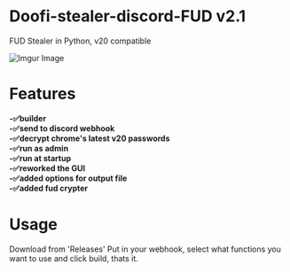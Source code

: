 # Doofi-stealer-discord-FUD  v2.1
FUD Stealer in Python, v20 compatible   

![Imgur Image](https://i.imgur.com/ZPK5olE.png)  

# Features  
**-✅builder   
-✅send to discord webhook  
-✅decrypt chrome's latest v20 passwords  
-✅run as admin  
-✅run at startup  
-✅reworked the GUI  
-✅added options for output file  
-✅added fud crypter**   
# Usage  
Download from 'Releases'
Put in your webhook, select what functions you want to use and click build, thats it.
